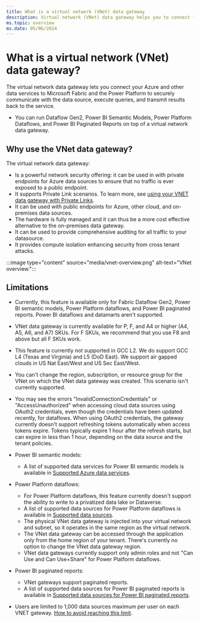 ```yaml
---
title: What is a virtual network (VNet) data gateway
description: Virtual network (VNet) data gateway helps you to connect from Microsoft Cloud services to your Azure data services within a VNet without the need of an on-premises data gateway.
ms.topic: overview
ms.date: 05/06/2024
---
```


# What is a virtual network (VNet) data gateway?

The virtual network data gateway lets you connect your Azure and other data services to Microsoft Fabric and the Power Platform to securely communicate with the data source, execute queries, and transmit results back to the service. 
- You can run Dataflow Gen2, Power BI Semantic Models, Power Platform Dataflows, and Power BI Paginated Reports on top of a virtual network data gateway.

## Why use the VNet data gateway?

The virtual network data gateway:
- Is a powerful network security offering: it can be used in with private endpoints for Azure data sources to ensure that no traffic is ever exposed to a public endpoint.
- It supports Private Link scenarios. To learn more, see [using your VNET data gateway with Private Links]().
- It can be used with public endpoints for Azure, other cloud, and on-premises data sources.
- The hardware is fully managed and it can thus be a more cost effective alternative to the on-premises data gateway.
- It can be used to provide comprehensive auditing for all traffic to your datasource.
- It provides compute isolation enhancing security from cross tenant attacks.

:::image type="content" source="media/vnet-overview.png" alt-text="VNet overview.":::

## Limitations

- Currently, this feature is available only for Fabric Dataflow Gen2, Power BI semantic models, Power Platform dataflows, and Power BI paginated reports. Power BI dataflows and datamarts aren't supported.

- VNet data gateway is currently available for P, F, and A4 or higher (A4, A5, A6, and A7) SKUs. For F SKUs, we recommend that you use F8 and above but all F SKUs work.

- This feature is currently not supported in GCC L2. We do support GCC L4 (Texas and Virginia) and L5 (DoD East). We support air gapped clouds in US Nat East/West and US Sec East/West.

- You can't change the region, subscription, or resource group for the VNet on which the VNet data gateway was created. This scenario isn't currently supported.

- You may see the errors "InvalidConnectionCredentials" or "AccessUnauthorized" when accessing cloud data sources using OAuth2 credentials, even though the credentials have been updated recently, for dataflows. When using OAuth2 credentials, the gateway currently doesn't support refreshing tokens automatically when access tokens expire. Tokens typically expire 1 hour after the refresh starts, but can expire in less than 1 hour, depending on the data source and the tenant policies.

- Power BI semantic models:

  - A list of supported data services for Power BI semantic models is available in [Supported Azure data services](use-data-gateways-sources-power-bi.md#supported-azure-data-services).

- Power Platform dataflows:

  - For Power Platform dataflows, this feature currently doesn't support the ability to write to a privatized data lake or Dataverse.
  - A list of supported data sources for Power Platform dataflows is available in [Supported data sources](data-gateway-power-platform-dataflows.md#supported-data-sources).
  - The physical VNet data gateway is injected into your virtual network and subnet, so it operates in the same region as the virtual network. 
  - The VNet data gateway can be accessed through the application only from the home region of your tenant. There's currently no option to change the VNet data gateway region.
  - VNet data gateways currently support only admin roles and not "Can Use and Can Use+Share" for Power Platform dataflows.

- Power BI paginated reports:
  - VNet gateways support paginated reports.
  - A list of supported data sources for Power BI paginated reports is available in [Supported data sources for Power BI paginated reports](/power-bi/paginated-reports/paginated-reports-data-sources).

- Users are limited to 1,000 data sources maximum per user on each VNET gateway. [How to avoid reaching this limit](/vnet/data-gateway-faqs#what-do-i-need-to-do-if-i-reach-the-maximum-limit-of-1-000-data-sources-per-user--and-how-do-i-avoid-reaching-this-limit-).
